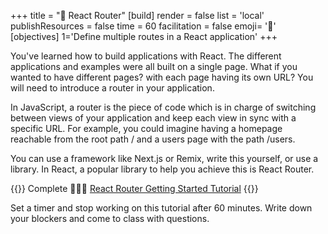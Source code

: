 +++
title = "🚏 React Router"
[build]
    render = false
    list = 'local'
    publishResources = false
time = 60
facilitation = false
emoji= '🧩'
[objectives]
    1='Define multiple routes in a React application'
+++

You've learned how to build applications with React. The different applications and examples were all built on a single page. What if you wanted to have different pages? with each page having its own URL? You will need to introduce a router in your application.

In JavaScript, a router is the piece of code which is in charge of switching between views of your application and keep each view in sync with a specific URL. For example, you could imagine having a homepage reachable from the root path / and a users page with the path /users.

You can use a framework like Next.js or Remix, write this yourself, or use a library. In React, a popular library to help you achieve this is React Router.

{{<note type="narrative" title="React Learn">}}
Complete 🧑🏾‍🎓 [React Router Getting Started Tutorial](https://reactrouter.com/en/6.21.1/start/tutorial)
{{</note>}}

Set a timer and stop working on this tutorial after 60 minutes. Write down your blockers and come to class with questions.
